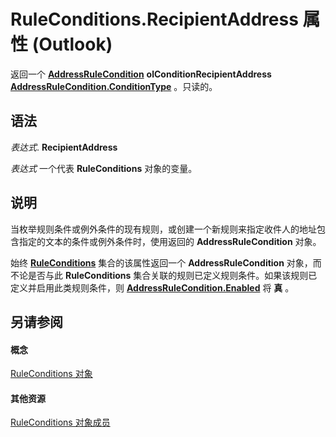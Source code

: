 
# RuleConditions.RecipientAddress 属性 (Outlook)

返回一个 **[AddressRuleCondition](8cf897ad-a8f9-67ea-c0fa-d7f4bb917bd4.md)** **olConditionRecipientAddress** **[AddressRuleCondition.ConditionType](8b531745-1a4d-d903-5c7d-465b9fd8cbf3.md)** 。只读的。


## 语法

 _表达式_. **RecipientAddress**

 _表达式_ 一个代表 **RuleConditions** 对象的变量。


## 说明

当枚举规则条件或例外条件的现有规则，或创建一个新规则来指定收件人的地址包含指定的文本的条件或例外条件时，使用返回的 **AddressRuleCondition** 对象。

始终 **[RuleConditions](e8e9a05a-b36b-add2-b294-8cdc5a97e119.md)** 集合的该属性返回一个 **AddressRuleCondition** 对象，而不论是否与此 **RuleConditions** 集合关联的规则已定义规则条件。如果该规则已定义并启用此类规则条件，则 **[AddressRuleCondition.Enabled](170cd84c-4733-0801-c411-34736e2e1a06.md)** 将 **真** 。


## 另请参阅


#### 概念


[RuleConditions 对象](e8e9a05a-b36b-add2-b294-8cdc5a97e119.md)
#### 其他资源


[RuleConditions 对象成员](b2af6ebf-f9f8-8106-20a3-1725c3b78174.md)